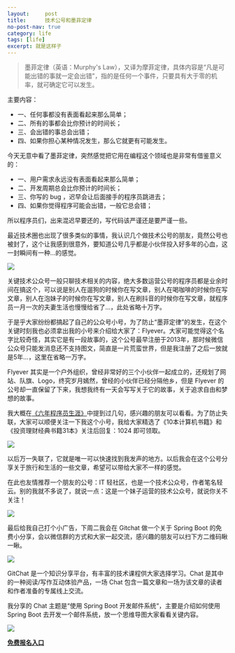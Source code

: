 ```yaml
---
layout:     post
title:      技术公号和墨菲定律
no-post-nav: true
category: life
tags: [life]
excerpt: 就是这样子
---
```


> 墨菲定律（英语：Murphy's Law），又译为摩菲定律，具体内容是“凡是可能出错的事就一定会出错”，指的是任何一个事件，只要具有大于零的机率，就可确定它可以发生。

主要内容：

- 一、任何事都没有表面看起来那么简单；
- 二、所有的事都会比你预计的时间长；
- 三、会出错的事总会出错；
- 四、如果你担心某种情况发生，那么它就更有可能发生。

今天无意中看了墨菲定律，突然感觉把它用在编程这个领域也是非常有借鉴意义的：

- 一、用户需求永远没有表面看起来那么简单；
- 二、开发周期总会比你预计的时间长；
- 三、你写的 bug ，迟早会让后面接手的程序员跳进去；
- 四、如果你觉得程序可能会出错，一般它总会错；

所以程序员们，出来混迟早要还的，写代码该严谨还是要严谨一些。

最近技术圈也出现了很多类似的事情，我认识几个做技术公号的朋友，竟然公号也被封了，这个让我感到很意外，要知道公号几乎都是小伙伴投入好多年的心血，这一封瞬间有一种...的感觉。

![](http://www.ityouknow.com/assets/images/2018/life/gou.gif)

关键技术公众号一般只聊技术相关的内容，绝大多数运营公号的程序员都是业余时间在搞这个，可以说是别人在遛狗的时候你在写文章，别人在喝咖啡的时候你在写文章，别人在泡妹子的时候你在写文章，别人在刷抖音的时候你在写文章，就程序员一月一次的夫妻生活也慢慢给省了...，此处省略十万字。

于是乎大家纷纷都搞起了自己的公众号小号，为了防止“墨菲定律”的发生，在这个关键时刻我也必须拿出我的小号来介绍给大家了：Flyever。大家可能觉得这个名字比较奇怪，其实它是有一段故事的，这个公号最早注册于2013年，那时候微信公众号只能发消息还不支持图文，简直是一片荒蛮世界，但是我注册了之后一放就是5年...，这里在省略一万字。

Flyever 其实是一个户外组织，曾经非常好的三个小伙伴一起成立的，还规划了网站、队旗、Logo，终究岁月嫣然，曾经的小伙伴已经分隔他乡，但是 Flyever 的公号却一直保留了下来，我想我终有一天会写写关于它的故事，关于追求自由和梦想的故事。

我大概在[《六年程序员生涯》](http://www.ityouknow.com/life/2016/11/20/six-years-program.html)中提到过几句，感兴趣的朋友可以看看。为了防止失联，大家可以顺便关注一下我这个小号，我给大家精选了《10本计算机书籍》和《投资理财经典书籍31本》关注后回复：1024 即可领取。

![](http://www.ityouknow.com/assets/images/2018/life/flyever.jpg)

以后万一失联了，它就是唯一可以快速找到我发声的地方。以后我会在这个公号分享关于旅行和生活的一些文章，希望可以带给大家不一样的感觉。

在此也友情推荐一个朋友的公号：IT 轻社区，也是一个技术公众号，作者笔名轻云。别的我就不多说了，就说一点：这是一个妹子运营的技术公众号，就说你关不关注！

![](http://www.ityouknow.com/assets/images/2018/life/itmind.png)

最后给我自己打个小广告，下周二我会在 Gitchat 做一个关于 Spring Boot 的免费小分享，会以微信群的方式和大家一起交流，感兴趣的朋友可以扫下方二维码瞅一瞅。

![](http://www.ityouknow.com/assets/images/2018/life/chatmail.jpg)

GitChat 是一个知识分享平台，有丰富的技术课程供大家选择学习。Chat 是其中的一种阅读/写作互动体验产品，一场 Chat 包含一篇文章和一场为该文章的读者和作者准备的专属线上交流。

我分享的 Chat 主题是“使用 Spring Boot 开发邮件系统“，主要是介绍如何使用 Spring Boot 去开发一个邮件系统，放一个思维导图大家看看关键内容。

![](http://www.ityouknow.com/assets/images/2018/springboot/mail_system.png)

**[免费报名入口](https://gitbook.cn/gitchat/activity/5b8f9c603ac0c61dcc7dbed0)**
